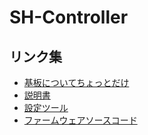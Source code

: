 # SH-Controller

## リンク集

- [基板についてちょっとだけ](./circuit/circuit)
- [説明書](./manual/)
- [設定ツール](https://fuzzilia.github.io/sh-config/)
- [ファームウェアソースコード](https://github.com/fuzzilia/sh-controller-nrf52)
